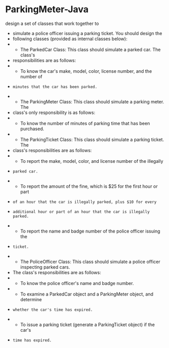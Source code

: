 # ParkingMeter-Java
design a set of classes that work together to 
 * simulate a police officer issuing a parking ticket. You should design the 
 * following classes (provided as internal classes below):
 * - The ParkedCar Class: This class should simulate a parked car. The class's 
 *   responsibilities are as follows:
 *   * To know the car's make, model, color, license number, and the number of 
 *     minutes that the car has been parked.
 * - The ParkingMeter Class: This class should simulate a parking meter. The 
 *   class's only responsibility is as follows:
 *   * To know the number of minutes of parking time that has been purchased.
 * - The ParkingTicket Class: This class should simulate a parking ticket. The 
 *   class's responsibilities are as follows:
 *   * To report the make, model, color, and license number of the illegally 
 *     parked car.
 *   * To report the amount of the fine, which is $25 for the first hour or part 
 *     of an hour that the car is illegally parked, plus $10 for every 
 *     additional hour or part of an hour that the car is illegally parked.
 *   * To report the name and badge number of the police officer issuing the 
 *     ticket.
 * - The PoliceOfficer Class: This class should simulate a police officer inspecting parked cars. 
 *   The class's responsibilities are as follows:
 *   * To know the police officer's name and badge number.
 *   * To examine a ParkedCar object and a ParkingMeter object, and determine 
 *     whether the car's time has expired.
 *   * To issue a parking ticket (generate a ParkingTicket object) if the car's 
 *     time has expired.
